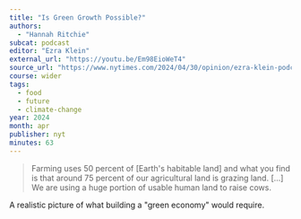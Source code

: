 ```yaml
---
title: "Is Green Growth Possible?"
authors:
  - "Hannah Ritchie"
subcat: podcast
editor: "Ezra Klein"
external_url: "https://youtu.be/Em98EioWeT4"
source_url: "https://www.nytimes.com/2024/04/30/opinion/ezra-klein-podcast-hannah-ritchie.html"
course: wider
tags:
  - food
  - future
  - climate-change
year: 2024
month: apr
publisher: nyt
minutes: 63
---
```


> Farming uses 50 percent of [Earth's habitable land] and what you find is that around 75 percent of our agricultural land is grazing land. [...] We are using a huge portion of usable human land to raise cows.

A realistic picture of what building a "green economy" would require.
